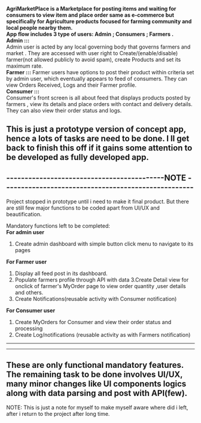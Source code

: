 **AgriMarketPlace is a Marketplace for posting items and waiting for consumers to view item and place order same as e-commerce but specifically for Agriculture products focused for farming community and local people nearby them.**  
**App flow includes 3 type of users: Admin ; Consumers ; Farmers .**    
**Admin :::**  
Admin user is acted by any local governing body that governs farmers and market . They are accessed with user right to Create/(enable/disable) farmer(not allowed publicly to avoid spam), create Products and set its maximum rate.  
**Farmer :::**
Farmer users have options to post their product within criteria set by admin user, which eventually appears to feed of consumers. They can view Orders Received, Logs and their Farmer profile.  
**Consumer :::**  
Consumer's front screen is all about feed that displays products posted by farmers , view its details and place orders with contact and delivery details. They can also view their order status and logs.  

**This is just a prototype version of concept app, hence a lots of tasks are need to be done. I ll get back to finish this off if it gains some attention to be developed as fully developed app.**
---------------------------------------------------------------------------------------------------
-------------------------------------------NOTE ----------------------------------------------------
----------------------------------------------------------------------------------------------------
Project stopped in prototype until i need to make it  final product. But there are still few major functions to be coded apart from UI/UX and beautification.

Mandatory functions left to be completed:  
**For admin user**
1. Create admin dashboard with simple button click menu to navigate to its pages  

**For Farmer user**
1. Display all feed post in its dashboard.
2. Populate farmers profile through API with data
3.Create Detail view for onclick of farmer's MyOrder page to view order quantity ,user details and others.
4. Create Notifications(reusable activity with Consumer notification)

**For Consumer user**
1. Create MyOrders for Consumer and view their order status and processing
2. Create Log/notifications (reusable activity as with Farmers notification)
--------------------------------------------
--------------------------------------------
These are only functional mandatory features. The remaining task to be done involves UI/UX, many minor changes like UI components logics along with data parsing and post with API(few).
----
NOTE: This is just a note for myself to make myself aware where did i left, after i return to the project after long time.
